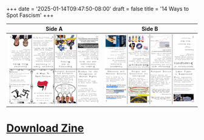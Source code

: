 +++
date = '2025-01-14T09:47:50-08:00'
draft = false
title = '14 Ways to Spot Fascism'
+++

| Side A | Side B |
|:---:|:---:|
| [![Side A](side-a_thumb.png)](side-a.png) | [![Side B](side-b_thumb.png)](side-b.png) |

# [Download Zine](14-ways-to-spot-fascism.pdf)